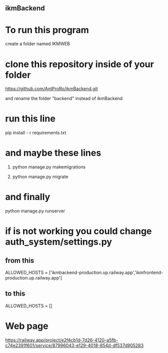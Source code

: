 ## ikmBackend

# To run this program
create a folder named IKMWEB

# clone this repository inside of your folder
https://github.com/AntProRo/ikmBackend.git

and rename the folder "backend" instead of ikmBackend

# run this line
pip install - r requirements.txt

# and maybe these lines

1. python manage.py makemigrations

2. python manage.py migrate

# and finally

python manage.py runserver     

# if is not working you could change auth_system/settings.py
## from this 
ALLOWED_HOSTS = ['ikmbackend-production.up.railway.app','ikmfrontend-production.up.railway.app'] 
## to this
ALLOWED_HOSTS = []

# Web page

https://railway.app/project/e2f4cb1d-7d26-4120-a5fb-c74e2391f601/service/87996043-e129-4018-854d-df537d905283
